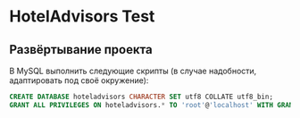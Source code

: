 # HotelAdvisors Test
## Развёртывание проекта

В MySQL выполнить следующие скрипты (в случае надобности, адаптировать под своё окружение):
```SQL
CREATE DATABASE hoteladvisors CHARACTER SET utf8 COLLATE utf8_bin;
GRANT ALL PRIVILEGES ON hoteladvisors.* TO 'root'@'localhost' WITH GRANT OPTION;
```
